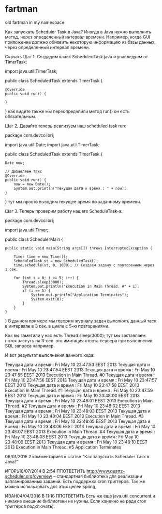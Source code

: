 # fartman
old fartman in my namespace


Как запускать Scheduler Task в Java?
Иногда в Java нужно выполнить метод, через определенный интервал времени. Например, когда GUI приложение должно обновить некоторую информацию из базы данных, через определенный интервал времени.


Скачать
Шаг 1.
Создадим класс ScheduledTask.java и унаследуем от TimerTask:

import java.util.TimerTask;

public class ScheduledTask extends TimerTask {

    @Override
    public void run() {

    }

}
как видите также мы переопределили метод run() он есть обязательным.

Шаг 2.
Давайте теперь реализуем наш scheduled task run:

package com.devcolibri;

import java.util.Date;
import java.util.TimerTask;

public class ScheduledTask extends TimerTask {

    Date now;

    // Добавляем такс
    @Override
    public void run() {
        now = new Date();
        System.out.println("Текущая дата и время : " + now);
    }

}
тут мы просто выводим текущее время по заданному времени.

Шаг 3.
Теперь проверим работу нашего ScheduleTask-а:

package com.devcolibri;

import java.util.Timer;

public class SchedulerMain {

    public static void main(String args[]) throws InterruptedException {

        Timer time = new Timer();
        ScheduledTask st = new ScheduledTask();
        time.schedule(st, 0, 1000); // Создаем задачу с повторением через 1 сек.

        for (int i = 0; i <= 5; i++) {
            Thread.sleep(3000);  
            System.out.println("Execution in Main Thread. #" + i);
            if (i == 5) {
                System.out.println("Application Terminates");
                System.exit(0);
            }
        }
    }

}
В данном примере мы говорим журналу задач выполнять данный таск в интервале в 3 сек. в цикле с 5-ю повторениями.

Как вы заметили у нас есть Thread.sleep(3000); тут мы заставляем поток заснуть на 3-сек. это имитация ответа сервера при выполнении SQL запроса например.

И вот результат выполнения данного кода:

Текущая дата и время : Fri May 10 23:47:53 EEST 2013
Текущая дата и время : Fri May 10 23:47:54 EEST 2013
Текущая дата и время : Fri May 10 23:47:55 EEST 2013
Execution in Main Thread. #0
Текущая дата и время : Fri May 10 23:47:56 EEST 2013
Текущая дата и время : Fri May 10 23:47:57 EEST 2013
Текущая дата и время : Fri May 10 23:47:58 EEST 2013
Execution in Main Thread. #1
Текущая дата и время : Fri May 10 23:47:59 EEST 2013
Текущая дата и время : Fri May 10 23:48:00 EEST 2013
Текущая дата и время : Fri May 10 23:48:01 EEST 2013
Execution in Main Thread. #2
Текущая дата и время : Fri May 10 23:48:02 EEST 2013
Текущая дата и время : Fri May 10 23:48:03 EEST 2013
Текущая дата и время : Fri May 10 23:48:04 EEST 2013
Execution in Main Thread. #3
Текущая дата и время : Fri May 10 23:48:05 EEST 2013
Текущая дата и время : Fri May 10 23:48:06 EEST 2013
Текущая дата и время : Fri May 10 23:48:07 EEST 2013
Execution in Main Thread. #4
Текущая дата и время : Fri May 10 23:48:08 EEST 2013
Текущая дата и время : Fri May 10 23:48:09 EEST 2013
Текущая дата и время : Fri May 10 23:48:10 EEST 2013
Execution in Main Thread. #5
Application Terminates
 

 06/01/2018
2 комментариев к статье "Как запускать Scheduler Task в Java?"

ИГОРЬ18/07/2014 В 2:54 ППОТВЕТИТЬ
http://www.quartz-scheduler.org/overview – стандартная библиотека для реализации запланированных заданий. Есть поддержка cron триггеров.
Так же можно использовать для этих целей spring,

 
ИВАН04/04/2016 В 11:16 ППОТВЕТИТЬ
Есть же еще java.util.concurrent и никакие внешние библиотеки не нужны. Если конечно не ради cron триггеров подключать).